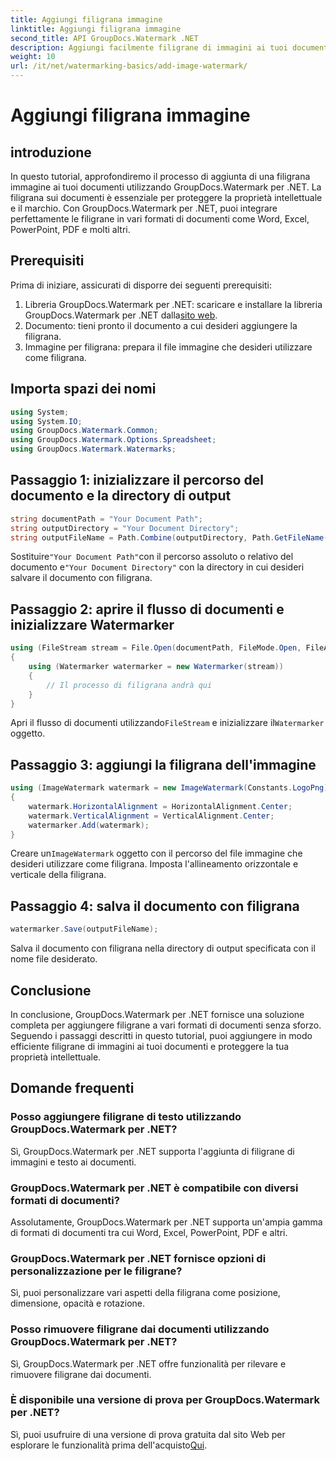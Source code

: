 ```yaml
---
title: Aggiungi filigrana immagine
linktitle: Aggiungi filigrana immagine
second_title: API GroupDocs.Watermark .NET
description: Aggiungi facilmente filigrane di immagini ai tuoi documenti utilizzando GroupDocs.Watermark per .NET. Proteggi la tua proprietà intellettuale con facilità.
weight: 10
url: /it/net/watermarking-basics/add-image-watermark/
---
```


# Aggiungi filigrana immagine

## introduzione
In questo tutorial, approfondiremo il processo di aggiunta di una filigrana immagine ai tuoi documenti utilizzando GroupDocs.Watermark per .NET. La filigrana sui documenti è essenziale per proteggere la proprietà intellettuale e il marchio. Con GroupDocs.Watermark per .NET, puoi integrare perfettamente le filigrane in vari formati di documenti come Word, Excel, PowerPoint, PDF e molti altri.
## Prerequisiti
Prima di iniziare, assicurati di disporre dei seguenti prerequisiti:
1.  Libreria GroupDocs.Watermark per .NET: scaricare e installare la libreria GroupDocs.Watermark per .NET dalla[sito web](https://releases.groupdocs.com/Watermark/net/).
2. Documento: tieni pronto il documento a cui desideri aggiungere la filigrana.
3. Immagine per filigrana: prepara il file immagine che desideri utilizzare come filigrana.

## Importa spazi dei nomi
```csharp
using System;
using System.IO;
using GroupDocs.Watermark.Common;
using GroupDocs.Watermark.Options.Spreadsheet;
using GroupDocs.Watermark.Watermarks;
```
## Passaggio 1: inizializzare il percorso del documento e la directory di output
```csharp
string documentPath = "Your Document Path";
string outputDirectory = "Your Document Directory";
string outputFileName = Path.Combine(outputDirectory, Path.GetFileName(documentPath));
```
 Sostituire`"Your Document Path"`con il percorso assoluto o relativo del documento e`"Your Document Directory"` con la directory in cui desideri salvare il documento con filigrana.
## Passaggio 2: aprire il flusso di documenti e inizializzare Watermarker
```csharp
using (FileStream stream = File.Open(documentPath, FileMode.Open, FileAccess.ReadWrite))
{
    using (Watermarker watermarker = new Watermarker(stream))
    {
        // Il processo di filigrana andrà qui
    }
}
```
 Apri il flusso di documenti utilizzando`FileStream` e inizializzare il`Watermarker` oggetto.
## Passaggio 3: aggiungi la filigrana dell'immagine
```csharp
using (ImageWatermark watermark = new ImageWatermark(Constants.LogoPng))
{
    watermark.HorizontalAlignment = HorizontalAlignment.Center;
    watermark.VerticalAlignment = VerticalAlignment.Center;
    watermarker.Add(watermark);
}
```
 Creare un`ImageWatermark` oggetto con il percorso del file immagine che desideri utilizzare come filigrana. Imposta l'allineamento orizzontale e verticale della filigrana.
## Passaggio 4: salva il documento con filigrana
```csharp
watermarker.Save(outputFileName);
```
Salva il documento con filigrana nella directory di output specificata con il nome file desiderato.

## Conclusione
In conclusione, GroupDocs.Watermark per .NET fornisce una soluzione completa per aggiungere filigrane a vari formati di documenti senza sforzo. Seguendo i passaggi descritti in questo tutorial, puoi aggiungere in modo efficiente filigrane di immagini ai tuoi documenti e proteggere la tua proprietà intellettuale.
## Domande frequenti
### Posso aggiungere filigrane di testo utilizzando GroupDocs.Watermark per .NET?
Sì, GroupDocs.Watermark per .NET supporta l'aggiunta di filigrane di immagini e testo ai documenti.
### GroupDocs.Watermark per .NET è compatibile con diversi formati di documenti?
Assolutamente, GroupDocs.Watermark per .NET supporta un'ampia gamma di formati di documenti tra cui Word, Excel, PowerPoint, PDF e altri.
### GroupDocs.Watermark per .NET fornisce opzioni di personalizzazione per le filigrane?
Sì, puoi personalizzare vari aspetti della filigrana come posizione, dimensione, opacità e rotazione.
### Posso rimuovere filigrane dai documenti utilizzando GroupDocs.Watermark per .NET?
Sì, GroupDocs.Watermark per .NET offre funzionalità per rilevare e rimuovere filigrane dai documenti.
### È disponibile una versione di prova per GroupDocs.Watermark per .NET?
 Sì, puoi usufruire di una versione di prova gratuita dal sito Web per esplorare le funzionalità prima dell'acquisto[Qui](https://releases.groupdocs.com/).